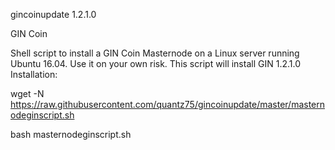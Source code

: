 
gincoinupdate 1.2.1.0


GIN Coin

Shell script to install a GIN Coin Masternode on a Linux server running Ubuntu 16.04. Use it on your own risk. This script will install GIN 1.2.1.0
Installation:

wget -N https://raw.githubusercontent.com/quantz75/gincoinupdate/master/masternodeginscript.sh

bash masternodeginscript.sh

